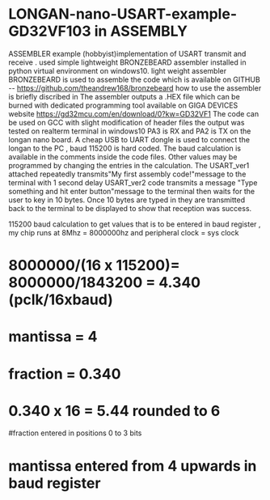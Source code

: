 # LONGAN-nano-USART-example-GD32VF103 in ASSEMBLY
ASSEMBLER example (hobbyist)implementation of USART transmit and receive . used simple lightweight BRONZEBEARD assembler installed in python virtual environment on windows10.
light weight assembler BRONZEBEARD is used to assemble the code which is available on GITHUB -- https://github.com/theandrew168/bronzebeard
how to use the assembler is briefly discribed in 
The assembler outputs a .HEX file which can be burned with dedicated programming tool available on GIGA DEVICES website https://gd32mcu.com/en/download/0?kw=GD32VF1
The code can be used on GCC  with slight modification of header files
the output was tested on realterm terminal in windows10
PA3 is RX and PA2 is TX on the longan nano board. A cheap USB to UART dongle is used to connect the longan to the PC , baud 115200 is hard coded. The baud calculation is available in the comments inside the code files. Other values may be programmed by changing the entries in the calculation. The USART_ver1 attached repeatedly transmits"My first assembly code!"message to the terminal with 1 second delay
USART_ver2 code transmits a message "Type something and hit enter button"message to the terminal then waits for the user to key in 10 bytes. Once 10 bytes are typed in they are transmitted back to the terminal to be displayed to show that reception was success.

115200 baud calculation to get values that is to be entered in baud register , my chip runs at 8Mhz = 8000000hz and peripheral clock = sys clock
# 8000000/(16 x 115200)=   8000000/1843200 = 4.340  (pclk/16xbaud)
# mantissa = 4
# fraction = 0.340
# 0.340 x 16 = 5.44 rounded to 6
#fraction entered in positions 0 to 3 bits
# mantissa entered from 4 upwards in baud register
